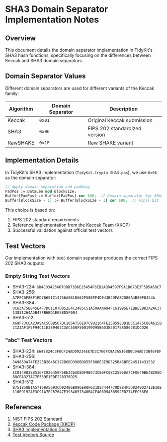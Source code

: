 # SHA3 Domain Separator Implementation Notes

## Overview

This document details the domain separator implementation in TidyKit's SHA3 hash functions, specifically focusing on the differences between Keccak and SHA3 domain separators.

## Domain Separator Values

Different domain separators are used for different variants of the Keccak family:

| Algorithm  | Domain Separator | Description |
|------------|-----------------|-------------|
| Keccak     | `0x01`         | Original Keccak submission |
| SHA3       | `0x06`         | FIPS 202 standardized version |
| RawSHAKE   | `0x1F`         | Raw SHAKE variant |

## Implementation Details

In TidyKit's SHA3 implementation (`TidyKit.Crypto.SHA3.pas`), we use `0x06` as the domain separator:

```pascal
// Apply domain separation and padding
PadPos := DataLen mod BlockSize;
Buffer[PadPos] := Buffer[PadPos] xor $06;  // Domain separator for SHA3 (FIPS 202)
Buffer[BlockSize - 1] := Buffer[BlockSize - 1] xor $80;  // Final bit
```

This choice is based on:
1. FIPS 202 standard requirements
2. Reference implementation from the Keccak Team (XKCP)
3. Successful validation against official test vectors

## Test Vectors

Our implementation with `0x06` domain separator produces the correct FIPS 202 SHA3 outputs:

### Empty String Test Vectors
- SHA3-224: `6B4E03423667DBB73B6E15454F0EB1ABD4597F9A1B078E3F5B5A6BC7`
- SHA3-256: `A7FFC6F8BF1ED76651C14756A061D662F580FF4DE43B49FA82D80A4B80F8434A`
- SHA3-384: `0C63A75B845E4F7D01107D852E4C2485C51A50AAAA94FC61995E71BBEE983A2AC3713831264ADB47FB6BD1E058D5F004`
- SHA3-512: `A69F73CCA23A9AC5C8B567DC185A756E97C982164FE25859E0D1DCC1475C80A615B2123AF1F5F94C11E3E9402C3AC558F500199D95B6D3E301758586281DCD26`

### "abc" Test Vectors
- SHA3-224: `E642824C3F8CF24AD09234EE7D3C766FC9A3A5168D0C94AD73B46FDF`
- SHA3-256: `3A985DA74FE225B2045C172D6BD390BD855F086E3E9D525B46BFE24511431532`
- SHA3-384: `EC01498288516FC926459F58E2C6AD8DF9B473CB0FC08C2596DA7CF0E49BE4B298D88CEA927AC7F539F1EDF228376D25`
- SHA3-512: `B751850B1A57168A5693CD924B6B096E08F621827444F70D884F5D0240D2712E10E116E9192AF3C91A7EC57647E3934057340B4CF408D5A56592F8274EEC53F0`

## References

1. NIST FIPS 202 Standard
2. [Keccak Code Package (XKCP)](https://github.com/XKCP/XKCP/blob/master/Standalone/CompactFIPS202/C/Keccak-readable-and-compact.c)
3. [SHA3 Implementation Guide](https://medium.com/better-programming/learning-rust-with-sha-3-and-friends-34c840fcb13)
4. [Test Vectors Source](https://www.di-mgt.com.au/sha_testvectors.html) 